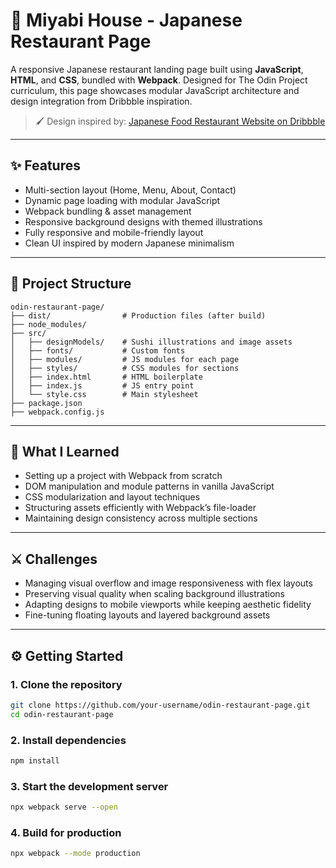 # 🍣 Miyabi House - Japanese Restaurant Page

A responsive Japanese restaurant landing page built using **JavaScript**, **HTML**, and **CSS**, bundled with **Webpack**. Designed for The Odin Project curriculum, this page showcases modular JavaScript architecture and design integration from Dribbble inspiration.

> 🖌️ Design inspired by: [Japanese Food Restaurant Website on Dribbble](https://dribbble.com/shots/20495221-Japanese-Food-Restaurant-Website)

---

## ✨ Features

- Multi-section layout (Home, Menu, About, Contact)
- Dynamic page loading with modular JavaScript
- Webpack bundling & asset management
- Responsive background designs with themed illustrations
- Fully responsive and mobile-friendly layout
- Clean UI inspired by modern Japanese minimalism

---

## 📁 Project Structure

```
odin-restaurant-page/
├── dist/                # Production files (after build)
├── node_modules/
├── src/
│   ├── designModels/    # Sushi illustrations and image assets
│   ├── fonts/           # Custom fonts
│   ├── modules/         # JS modules for each page
│   ├── styles/          # CSS modules for sections
│   ├── index.html       # HTML boilerplate
│   ├── index.js         # JS entry point
│   └── style.css        # Main stylesheet
├── package.json
├── webpack.config.js
```

---

## 🧠 What I Learned

- Setting up a project with Webpack from scratch
- DOM manipulation and module patterns in vanilla JavaScript
- CSS modularization and layout techniques
- Structuring assets efficiently with Webpack’s file-loader
- Maintaining design consistency across multiple sections

---

## ⚔️ Challenges

- Managing visual overflow and image responsiveness with flex layouts
- Preserving visual quality when scaling background illustrations
- Adapting designs to mobile viewports while keeping aesthetic fidelity
- Fine-tuning floating layouts and layered background assets

---

## ⚙️ Getting Started

### 1. Clone the repository

```bash
git clone https://github.com/your-username/odin-restaurant-page.git
cd odin-restaurant-page
```

### 2. Install dependencies

```bash
npm install
```

### 3. Start the development server

```bash
npx webpack serve --open
```

### 4. Build for production

```bash
npx webpack --mode production
```
